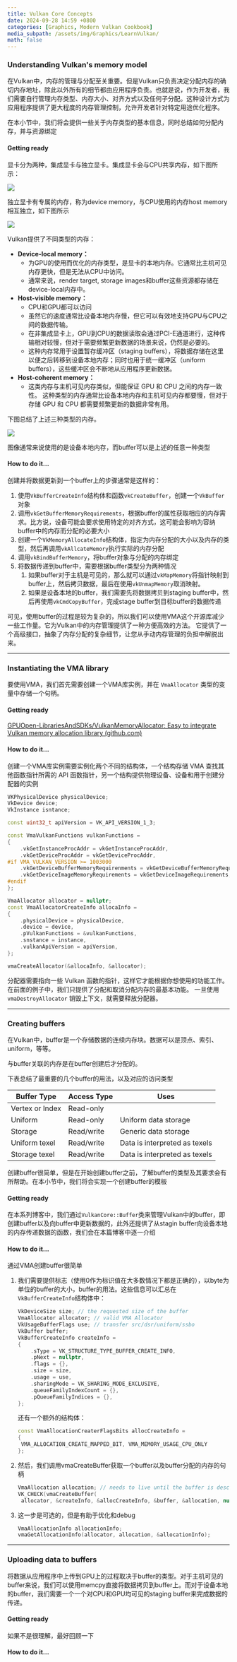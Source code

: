 ```yaml
---
title: Vulkan Core Concepts
date: 2024-09-28 14:59 +0800
categories: [Graphics, Modern Vulkan Cookbook]
media_subpath: /assets/img/Graphics/LearnVulkan/
math: false
---
```


### Understanding Vulkan's memory model

在Vulkan中，内存的管理与分配至关重要。但是Vulkan只负责决定分配内存的确切内存地址，除此以外所有的细节都由应用程序负责。也就是说，作为开发者，我们需要自行管理内存类型、内存大小、对齐方式以及任何子分配。这种设计方式为应用程序提供了更大程度的内存管理控制，允许开发者针对特定用途优化程序。

在本小节中，我们将会提供一些关于内存类型的基本信息，同时总结如何分配内存，并与资源绑定

#### Getting ready

显卡分为两种，集成显卡与独立显卡。集成显卡会与CPU共享内存，如下图所示：

![](B18491_02_02.jpg)

独立显卡有专属的内存，称为device memory，与CPU使用的内存host memory相互独立，如下图所示

![](B18491_02_01.jpg)

Vulkan提供了不同类型的内存：

- **Device-local memory：**
  - 为GPU的使用而优化的内存类型，是显卡的本地内存。它通常比主机可见内存更快，但是无法从CPU中访问。
  - 通常来说，render target, storage images和buffer这些资源都存储在device-local内存中。
- **Host-visible memory：**
  - CPU和GPU都可以访问
  - 虽然它的速度通常比设备本地内存慢，但它可以有效地支持GPU与CPU之间的数据传输。
  - 在非集成显卡上，GPU到CPU的数据读取会通过PCI-E通道进行，这种传输相对较慢，但对于需要频繁更新数据的场景来说，仍然是必要的。
  - 这种内存常用于设置暂存缓冲区（staging buffers），将数据存储在这里以便之后转移到设备本地内存；同时也用于统一缓冲区（uniform buffers），这些缓冲区会不断地从应用程序更新数据。
- **Host-coherent memory：**
  - 这类内存与主机可见内存类似，但能保证 GPU 和 CPU 之间的内存一致性。 这种类型的内存通常比设备本地内存和主机可见内存都要慢，但对于存储 GPU 和 CPU 都需要频繁更新的数据非常有用。

下图总结了上述三种类型的内存。

![](B18491_02_03.jpg)

图像通常来说使用的是设备本地内存，而buffer可以是上述的任意一种类型

#### How to do it...

创建并将数据更新到一个buffer上的步骤通常是这样的：

1. 使用`VkBufferCreateInfo`结构体和函数`vkCreateBuffer`，创建一个`VkBuffer`对象
2. 调用`vkGetBufferMemoryRequirements`，根据buffer的属性获取相应的内存需求。比方说，设备可能会要求使用特定的对齐方式，这可能会影响为容纳buffer中的内存而分配的必要大小
3. 创建一个`VkMemoryAllocateInfo`结构体，指定为内存分配的大小以及内存的类型，然后再调用`vkAllcateMemory`执行实际的内存分配
4. 调用`vkBindBufferMemory`，将buffer对象与分配的内存绑定
5. 将数据传递到buffer中，需要根据buffer类型分为两种情况
   1. 如果buffer对于主机是可见的，那么就可以通过`vkMapMemory`将指针映射到buffer上，然后拷贝数据，最后在使用`vkUnmapMemory`取消映射。
   2. 如果是设备本地的buffer，我们需要先将数据拷贝到staging buffer中，然后再使用`vkCmdCopyBuffer`，完成stage buffer到目标buffer的数据传递

可见，使用buffer的过程是较为复杂的，所以我们可以使用VMA这个开源库减少一些工作量。它为Vulkan中的内存管理提供了一种方便高效的方法。 它提供了一个高级接口，抽象了内存分配的复杂细节，让您从手动内存管理的负担中解脱出来。

---

### Instantiating the VMA library

要使用VMA，我们首先需要创建一个VMA库实例，并在 `VmaAllocator` 类型的变量中存储一个句柄。

#### Getting ready

[GPUOpen-LibrariesAndSDKs/VulkanMemoryAllocator: Easy to integrate Vulkan memory allocation library (github.com)](https://github.com/GPUOpen-LibrariesAndSDKs/VulkanMemoryAllocator)

#### How to do it...

创建一个VMA库实例需要实例化两个不同的结构体，一个结构存储 VMA 查找其他函数指针所需的 API 函数指针，另一个结构提供物理设备、设备和用于创建分配器的实例

```c++
VKPhysicalDevice physicalDevice;
VkDevice device;
VkInstance isntance;

const uint32_t apiVersion = VK_API_VERSION_1_3;

const VmaVulkanFunctions vulkanFunctions = 
{
    .vkGetInstanceProcAddr = vkGetInstanceProcAddr,
    .vkGetDeviceProcAddr = vkGetDeviceProcAddr,
#if VMA_VULKAN_VERSION >= 1003000
    .vkGetDeviceBufferMemoryRequirenments = vkGetDeviceBufferMemoryRequirements,
    .vkGetDeviceImageMemoryRequirements = vkGetDeviceImageRequirements,
#endif
};

VmaAllocator allocator = nullptr;
const VmaAllocatorCreateInfo allocaInfo = 
{
    .physicalDevice = physicalDevice,
    .device = device,
    .pVulkanFunctions = &vulkanFunctions,
    .snstance = instance,
    .vulkanApiVersion = apiVersion,
};

vmaCreateAllocator(&allocaInfo, &allocator);
```

分配器需要指向一些 Vulkan 函数的指针，这样它才能根据你想使用的功能工作。 在前面的例子中，我们只提供了分配和取消分配内存的最基本功能。 一旦使用 `vmaDestroyAllocator` 销毁上下文，就需要释放分配器。

---

### Creating buffers

在Vulkan中，buffer是一个存储数据的连续内存块。数据可以是顶点、索引、uniform，等等。

与buffer关联的内存是在buffer创建后才分配的。

下表总结了最重要的几个buffer的用法，以及对应的访问类型

| Buffer Type     | Access Type | Uses                          |
| --------------- | ----------- | ----------------------------- |
| Vertex or Index | Read-only   |                               |
| Uniform         | Read-only   | Uniform data storage          |
| Storage         | Read/write  | Generic data storage          |
| Uniform texel   | Read/write  | Data is interpreted as texels |
| Storage texel   | Read/write  | Data is interpreted as texels |

创建buffer很简单，但是在开始创建buffer之前，了解buffer的类型及其要求会有所帮助。在本小节中，我们将会实现一个创建buffer的模板

#### Getting ready

在本系列博客中，我们通过`VulkanCore::Buffer`类来管理Vulkan中的buffer，即创建buffer以及向buffer中更新数据的，此外还提供了从stagin buffer向设备本地的内存传递数据的函数，我们会在本篇博客中逐一介绍

#### How to do it...

通过VMA创建buffer很简单

1. 我们需要提供标志（使用0作为标识值在大多数情况下都是正确的），以byte为单位的buffer的大小，buffer的用法。这些信息可以汇总在`VkBufferCreateInfo`结构体中：

   ```c++
   VkDeviceSize size; // the requested size of the buffer
   VmaAllocator allocator; // valid VMA Allocator
   VkUsageBufferFlags use; // transfer src/dsr/uniform/ssbo
   VkBuffer buffer;
   VkBufferCreateInfo createInfo = 
   {
       .sType = VK_STRUCTURE_TYPE_BUFFER_CREATE_INFO,
       .pNext = nullptr,
       .flags = {},
       .size = size,
       .usage = use,
       .sharingMode = VK_SHARING_MODE_EXCLUSIVE,
       .queueFamilyIndexCount = {},
       .pQueueFamilyIndices = {},
   };
   ```

   还有一个额外的结构体：

   ```c++
   const VmaAllocationCreaterFlagsBits allocCreateInfo = 
   {
   	VMA_ALLOCATION_CREATE_MAPPED_BIT, VMA_MEMORY_USAGE_CPU_ONLY
   };
   ```

2. 然后，我们调用vmaCreateBuffer获取一个buffer以及buffer分配的内存的句柄

   ```c++
   VmaAllocation allocation; // needs to live until the buffer is desctoried
   VK_CHECK(vmaCreateBuffer(
   	allocator, &createInfo, &allocCreateInfo, &buffer, &allocation, nullptr));
   ```

3. 这一步是可选的，但是有助于优化和debug

   ```cpp
   VmaAllocationInfo allocationInfo;
   vmaGetAllocationInfo(allocator, allocation, &allocationInfo);
   ```

---

### Uploading data to buffers

将数据从应用程序中上传到GPU上的过程取决于buffer的类型。对于主机可见的buffer来说，我们可以使用memcpy直接将数据拷贝到buffer上。而对于设备本地的buffer，我们需要一个一个对CPU和GPU均可见的staging buffer来完成数据的传递。

#### Getting ready

如果不是很理解，最好回顾一下

#### How to do it...



